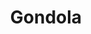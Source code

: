 ---
layout: post
title: "Gondola"
categories: jekyll
images: [gondola3.jpg, gondola2.jpg, gondola1.jpg]
latlong: [29.987886, -90.090876]
---